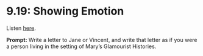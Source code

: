 # 9.19: Showing Emotion 

Listen [here](http://www.writingexcuses.com/2014/05/04/writing-excuses-9-19-showing-emotion/). 

**Prompt:** Write a letter to Jane or Vincent, and write that letter as if you were a person living in the setting of Mary’s Glamourist Histories.
